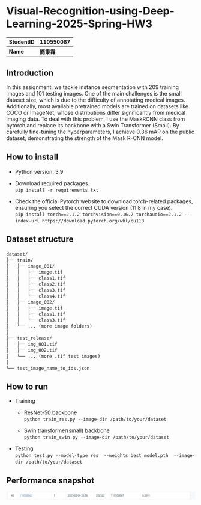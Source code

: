 # Visual-Recognition-using-Deep-Learning-2025-Spring-HW3

| StudentID |   110550067 |
| --------- | :-----|
| **Name**  |    **簡秉霖** |


## Introduction

In this assignment, we tackle instance segmentation with 209 training images and 101 testing images. One of the main challenges is the small dataset size, which is due to the difficulty of annotating medical images. Additionally, most available pretrained models are trained on datasets like COCO or ImageNet, whose distributions differ significantly from medical imaging data.
To deal with this problem, I use the MaskRCNN class from pytorch and replace its backbone with a Swin Transformer (Small). By carefully fine-tuning the hyperparameters, I achieve 0.36 mAP on the public dataset, demonstrating the strength of the Mask R-CNN model.


## How to install
- Python version: 3.9

- Download required packages.<br>
  `pip install -r requirements.txt`
- Check the official Pytorch website to download torch-related packages, ensuring you select the correct CUDA version (11.8 in my case). <br>
`
pip install torch==2.1.2 torchvision==0.16.2 torchaudio==2.1.2 --index-url https://download.pytorch.org/whl/cu118
`

## Dataset structure
```
dataset/
├── train/
│   ├── image_001/
│   │   ├── image.tif
│   │   ├── class1.tif
│   │   ├── class2.tif
│   │   ├── class3.tif
│   │   └── class4.tif
│   ├── image_002/
│   │   ├── image.tif
│   │   ├── class1.tif
│   │   └── class3.tif
│   └── ... (more image folders)
│   
├── test_release/
│   ├── img_001.tif
│   ├── img_002.tif
│   └── ... (more .tif test images)
│
└── test_image_name_to_ids.json

```

## How to run
- Training 
  - ResNet-50 backbone  
    `python train_res.py --image-dir /path/to/your/dataset` 

  - Swin transformer(small) backbone  
    `python train_swin.py --image-dir /path/to/your/dataset`

- Testing  
      `
       python test.py --model-type res 
	               --weights best_model.pth 
	               --image-dir /path/to/your/dataset
      `
 

## Performance snapshot
![The public dataset prediction score](snapshot/performance.png)




